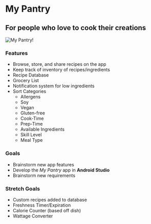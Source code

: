 # My Pantry
## For people who love to cook their creations

![My Pantry!](https://us.123rf.com/450wm/mmalinika/mmalinika2006/mmalinika200600054/148832003-set-of-canned-food-on-shelf-preserved-food-in-cans-glass-jars-metal-containers-packs-of-cereals-elem.jpg?ver=6)

### Features
- Browse, store, and share recipes on the app
- Keep track of inventory of recipes/ingredients
- Recipe Database
- Grocery List
- Notification system for low ingredients
- Sort Categories
  - Allergens
  - Soy
  - Vegan
  - Gluten-free
  - Cook-Time
  - Prep-Time
  - Available Ingredients
  - Skill Level
  - Meal Type

### Goals
- Brainstorm new app features
- Develop the *My Pantry* app in **Android Studio**
- Brainstorm new requirements

### Stretch Goals
- Custom recipes added to database
- Freshness Timer/Expiration
- Calorie Counter (based off dish)
- Wattage Converter
